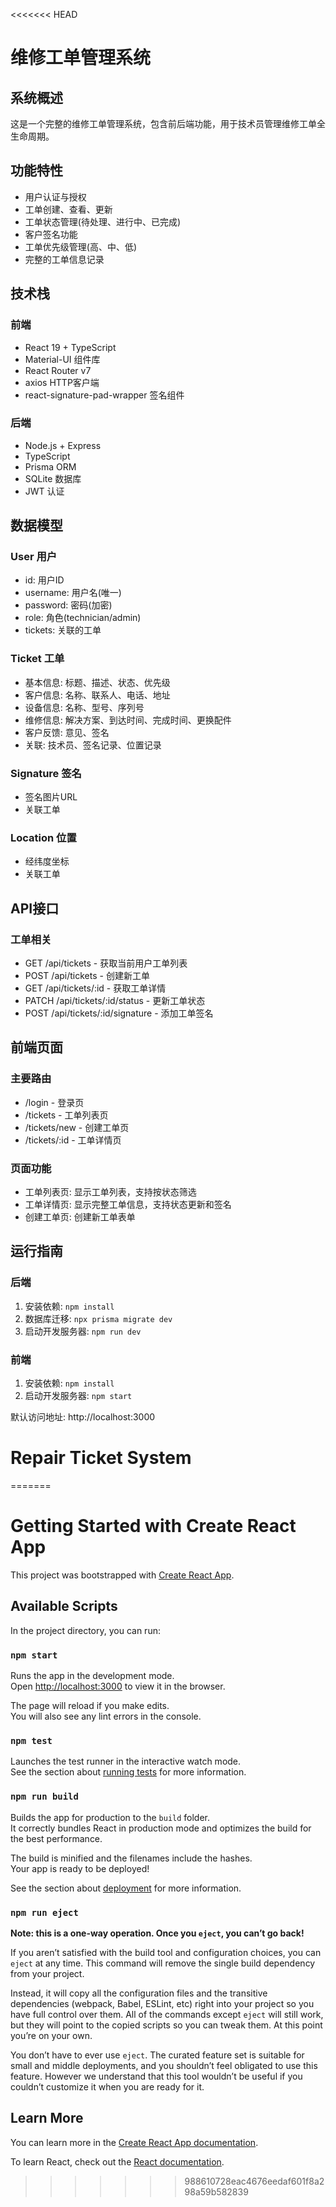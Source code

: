 <<<<<<< HEAD
# 维修工单管理系统

## 系统概述
这是一个完整的维修工单管理系统，包含前后端功能，用于技术员管理维修工单全生命周期。

## 功能特性
- 用户认证与授权
- 工单创建、查看、更新
- 工单状态管理(待处理、进行中、已完成)
- 客户签名功能
- 工单优先级管理(高、中、低)
- 完整的工单信息记录

## 技术栈

### 前端
- React 19 + TypeScript
- Material-UI 组件库
- React Router v7
- axios HTTP客户端
- react-signature-pad-wrapper 签名组件

### 后端
- Node.js + Express
- TypeScript
- Prisma ORM
- SQLite 数据库
- JWT 认证

## 数据模型

### User 用户
- id: 用户ID
- username: 用户名(唯一)
- password: 密码(加密)
- role: 角色(technician/admin)
- tickets: 关联的工单

### Ticket 工单
- 基本信息: 标题、描述、状态、优先级
- 客户信息: 名称、联系人、电话、地址
- 设备信息: 名称、型号、序列号
- 维修信息: 解决方案、到达时间、完成时间、更换配件
- 客户反馈: 意见、签名
- 关联: 技术员、签名记录、位置记录

### Signature 签名
- 签名图片URL
- 关联工单

### Location 位置
- 经纬度坐标
- 关联工单

## API接口

### 工单相关
- GET /api/tickets - 获取当前用户工单列表
- POST /api/tickets - 创建新工单
- GET /api/tickets/:id - 获取工单详情
- PATCH /api/tickets/:id/status - 更新工单状态
- POST /api/tickets/:id/signature - 添加工单签名

## 前端页面

### 主要路由
- /login - 登录页
- /tickets - 工单列表页
- /tickets/new - 创建工单页
- /tickets/:id - 工单详情页

### 页面功能
- 工单列表页: 显示工单列表，支持按状态筛选
- 工单详情页: 显示完整工单信息，支持状态更新和签名
- 创建工单页: 创建新工单表单

## 运行指南

### 后端
1. 安装依赖: `npm install`
2. 数据库迁移: `npx prisma migrate dev`
3. 启动开发服务器: `npm run dev`

### 前端
1. 安装依赖: `npm install`
2. 启动开发服务器: `npm start`

默认访问地址: http://localhost:3000
# Repair Ticket System
=======
# Getting Started with Create React App

This project was bootstrapped with [Create React App](https://github.com/facebook/create-react-app).

## Available Scripts

In the project directory, you can run:

### `npm start`

Runs the app in the development mode.\
Open [http://localhost:3000](http://localhost:3000) to view it in the browser.

The page will reload if you make edits.\
You will also see any lint errors in the console.

### `npm test`

Launches the test runner in the interactive watch mode.\
See the section about [running tests](https://facebook.github.io/create-react-app/docs/running-tests) for more information.

### `npm run build`

Builds the app for production to the `build` folder.\
It correctly bundles React in production mode and optimizes the build for the best performance.

The build is minified and the filenames include the hashes.\
Your app is ready to be deployed!

See the section about [deployment](https://facebook.github.io/create-react-app/docs/deployment) for more information.

### `npm run eject`

**Note: this is a one-way operation. Once you `eject`, you can’t go back!**

If you aren’t satisfied with the build tool and configuration choices, you can `eject` at any time. This command will remove the single build dependency from your project.

Instead, it will copy all the configuration files and the transitive dependencies (webpack, Babel, ESLint, etc) right into your project so you have full control over them. All of the commands except `eject` will still work, but they will point to the copied scripts so you can tweak them. At this point you’re on your own.

You don’t have to ever use `eject`. The curated feature set is suitable for small and middle deployments, and you shouldn’t feel obligated to use this feature. However we understand that this tool wouldn’t be useful if you couldn’t customize it when you are ready for it.

## Learn More

You can learn more in the [Create React App documentation](https://facebook.github.io/create-react-app/docs/getting-started).

To learn React, check out the [React documentation](https://reactjs.org/).
>>>>>>> 988610728eac4676eedaf601f8a298a59b582839
